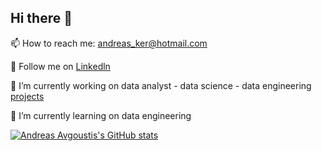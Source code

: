 ## Hi there 👋

📫 How to reach me: andreas_ker@hotmail.com

💬 Follow me on [Linkedln](https://www.linkedin.com/in/andreasavgoustis)

🔭 I’m currently working on data analyst - data science - data engineering [projects](https://andreasavgou.github.io/) 

🌱 I’m currently learning on data engineering

[![Andreas Avgoustis's GitHub stats](https://github-readme-stats.vercel.app/api?username=AndreasAvgou)](https://github.com/anuraghazra/github-readme-stats)

<!--
**AndreasAvgou/AndreasAvgou** is a ✨ _special_ ✨ repository because its `README.md` (this file) appears on your GitHub profile.

Here are some ideas to get you started:

- 🔭 I’m currently working on ...
- 🌱 I’m currently learning ...
- 👯 I’m looking to collaborate on ...
- 🤔 I’m looking for help with ...
- 💬 Ask me about ...
 📫 How to reach me: ...
- 😄 Pronouns: ...
- ⚡ Fun fact: ...
-->

